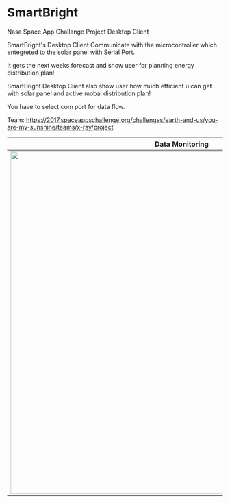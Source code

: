 # SmartBright
Nasa Space App Challange Project Desktop Client

SmartBright's Desktop Client Communicate with the microcontroller which entegreted to the solar panel with Serial Port.

It gets the next weeks forecast and show user for planning energy distribution plan!

SmartBright Desktop Client also show user how much efficient u can get with solar panel and active mobal distribution plan!


You have to select com port for data flow.



Team: https://2017.spaceappschallenge.org/challenges/earth-and-us/you-are-my-sunshine/teams/x-ray/project

   Data Monitoring     | Main Screen
-------------------------|-------------------------
<img src="https://api-2017.spaceappschallenge.org/stream-images/4Ldr7lFmPh7qYvhxXz4JX4WEqU8=/1177/width-800/" width="800"> | <img src="http://i.hizliresim.com/4PoJNG.png" width="400">


